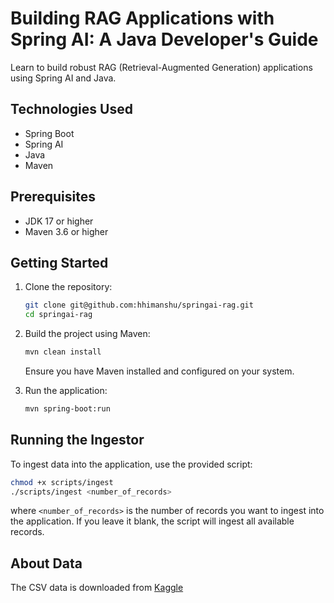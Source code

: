# Building RAG Applications with Spring AI: A Java Developer's Guide
Learn to build robust RAG (Retrieval-Augmented Generation) applications using Spring AI and Java.


## Technologies Used
- Spring Boot
- Spring AI
- Java
- Maven

## Prerequisites
- JDK 17 or higher
- Maven 3.6 or higher

## Getting Started
1. Clone the repository:
   ```bash
   git clone git@github.com:hhimanshu/springai-rag.git
   cd springai-rag
   ```

2. Build the project using Maven:
   ```bash
   mvn clean install
   ```

   Ensure you have Maven installed and configured on your system.

3. Run the application:
   ```bash
   mvn spring-boot:run
   ```

## Running the Ingestor
To ingest data into the application, use the provided script:
```bash
chmod +x scripts/ingest
./scripts/ingest <number_of_records>
```
where `<number_of_records>` is the number of records you want to ingest into the application. If you leave it blank, the script will ingest all available records.

 ## About Data
 The CSV data is downloaded from [Kaggle](https://www.kaggle.com/datasets/juhibhojani/airline-reviews)
